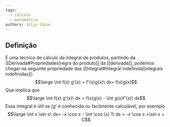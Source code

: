 ```yaml
---
tags:
  - cálculo
  - matemática
authors: Júlio César
---
```

## Definição

É uma técnica de cálculo da integral de produtos, partindo da [[Derivada#Propriedades|regra do produto]] da [[derivada]], podemos chegar na seguinte propriedade das [[Integral#Integral indefinida|integrais indefinidas]]:
$$\large \int f(x) g'(x) + f'(x)g(x)\ dx= f(x)g(x)$$
Que implica que 
$$\large \int f(x) g'(x)\ dx = f(x)g(x) - \int g(x)f'(x)\ dx$$
Essa integral é útil se $\int g'$ é conhecida ou facilmente calculável, por exemplo
$$\large \int x \sin x\ dx= -x \cos x - \int \cos (x) 1\ dx = -x \cos x +\sin x + C$$